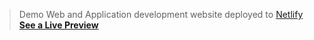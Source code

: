<blockquote>
<p>Demo Web and Application development website deployed to <a href="https://www.netlify.com/">Netlify</a><br> <b><a href="https://frosty-mirzakhani-787658.netlify.app/index.html" rel="nofollow">See a Live Preview</a></b></p>
</blockquote>
